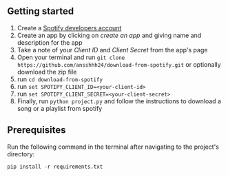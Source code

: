      
 ## Getting started
1. Create a [Spotify developers account](https://developer.spotify.com/dashboard/)
2. Create an app by clicking on *create an app* and giving name and description for the app
3. Take a note of your *Client ID* and *Client Secret* from the app's page
4. Open your terminal and run `git clone https://github.com/ansshhh24/download-from-spotify.git` or optionally download the zip file
5. run `cd download-from-spotify`
6. run `set SPOTIPY_CLIENT_ID=<your-client-id>` 
7. run `set SPOTIPY_CLIENT_SECRET=<your-client-secret>`
8. Finally, run `python project.py` and follow the instructions to download a song or a playlist from spotify

## Prerequisites
Run the following command in the terminal after navigating to the project's directory:
```
pip install -r requirements.txt
```
